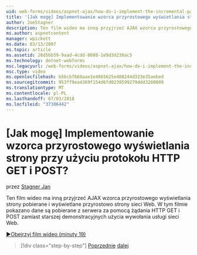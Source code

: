 ```yaml
---
uid: web-forms/videos/aspnet-ajax/how-do-i-implement-the-incremental-page-display-pattern-using-http-get-and-post
title: '[Jak mogę] Implementowanie wzorca przyrostowego wyświetlania strony przy użyciu protokołu HTTP GET i POST? | Microsoft Docs'
author: JoeStagner
description: Ten film wideo ma inną przyjrzeć AJAX wzorca przyrostowego wyświetlania strony pobierane i wyświetlane przyrostowo strony sieci Web. W tym filmie wideo...
ms.author: aspnetcontent
manager: wpickett
ms.date: 03/13/2007
ms.topic: article
ms.assetid: 28d5bb59-9aad-4cdd-8088-1e9d3d230ac5
ms.technology: dotnet-webforms
msc.legacyurl: /web-forms/videos/aspnet-ajax/how-do-i-implement-the-incremental-page-display-pattern-using-http-get-and-post
msc.type: video
ms.openlocfilehash: b5bcbf668aae1e4865625e488244d323e35aebed
ms.sourcegitcommit: 953ff9ea4369f154d6fd0239599279ddd3280009
ms.translationtype: MT
ms.contentlocale: pl-PL
ms.lasthandoff: 07/03/2018
ms.locfileid: "37386442"
---
```

<a name="how-do-i-implement-the-incremental-page-display-pattern-using-http-get-and-post"></a>[Jak mogę] Implementowanie wzorca przyrostowego wyświetlania strony przy użyciu protokołu HTTP GET i POST?
====================
przez [Stagner Jan](https://github.com/JoeStagner)

Ten film wideo ma inną przyjrzeć AJAX wzorca przyrostowego wyświetlania strony pobierane i wyświetlane przyrostowo strony sieci Web. W tym filmie pokazano dane są pobierane z serwera za pomocą żądania HTTP GET i POST zamiast starszej demonstracyjnych użycia wywołania usługi sieci Web.

[&#9654;Obejrzyj film wideo (minuty 19)](https://channel9.msdn.com/Blogs/ASP-NET-Site-Videos/how-do-i-implement-the-incremental-page-display-pattern-using-http-get-and-post)

> [!div class="step-by-step"]
> [Poprzednie](how-do-i-implement-the-ajax-incremental-page-display-pattern.md)
> [dalej](how-do-i-use-the-aspnet-ajax-updateprogress-control.md)
